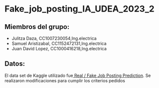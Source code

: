# Fake_job_posting_IA_UDEA_2023_2
## Miembros del grupo:
- Julitza Daza, CC1007230054,Ing.electrica
- Samuel Aristizabal, CC1152472131,Ing.electrica
- Juan David Lopez, CC1000416218,Ing.electrica
  
## Datos:
El data set de Kaggle utilizado fue[  Real / Fake Job Posting Prediction](https://www.kaggle.com/datasets/shivamb/real-or-fake-fake-jobposting-prediction). Se realizaron modificaciones para cumplir los criterios pedidos
